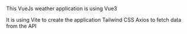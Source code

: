 This VueJs weather application is using Vue3

It is using Vite to create the application
Tailwind CSS
Axios to fetch data from the API
